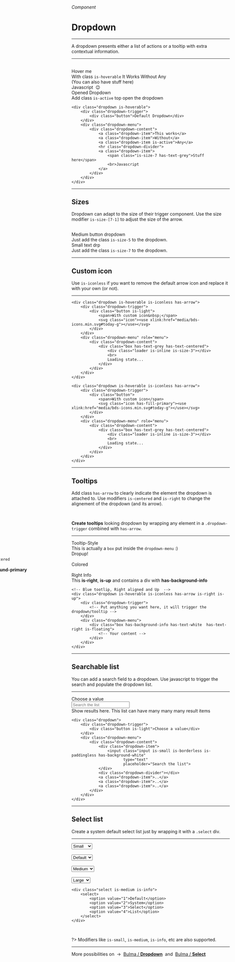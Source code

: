 <h6 class="is-uppercase has-text-grey">Component</h6><h1 class="title is-1 is-family-secondary">Dropdown</h1>
<hr class="is-visible is-size-3">
<p class="subtitle is-5 is-family-secondary">
    A <span class="has-text-weight-semibold">dropdown</span> presents either a list of actions or a tooltip with extra contextual information.
</p>
<hr class="is-visible is-size-3"><br>

<div class="box has-background-white-bis is-large is-marginless">
    <div class="dropdown is-hoverable">
        <div class="dropdown-trigger">
            <div class="button">Hover me</div>
        </div>
        <div class="dropdown-menu" id="dropdown-menu" role="menu">
            <div class="dropdown-content">
                <a class="dropdown-item">With class <code>is-hoverable</code></a>
                <a class="dropdown-item">It Works</a>
                <a class="dropdown-item is-active">Without Any</a>
                <div class="dropdown-divider"></div>
                <a class="dropdown-item">
                    <span class="is-size-7 has-text-grey">(You can also have stuff here)</span>
                    <br>Javascript &nbsp;😉</a>
            </div>
        </div>
    </div>
    <div class="dropdown is-active is-pulled-right is-right">
        <div class="dropdown-trigger">
            <div class="button">Opened Dropdown</div>
        </div>
        <div class="dropdown-menu">
            <div class="dropdown-content">
                <a class="dropdown-item">Add class <code>is-active</code></a>
                <a class="dropdown-item">top open the dropdown</a>
            </div>
        </div>
    </div>
</div>

    <div class="dropdown is-hoverable">
        <div class="dropdown-trigger">
            <div class="button">Default Dropdown</div>
        </div>
        <div class="dropdown-menu">
            <div class="dropdown-content">
                <a class="dropdown-item">This works</a>
                <a class="dropdown-item">Without</a>
                <a class="dropdown-item is-active">Any</a>
                <hr class="dropdown-divider">
                <a class="dropdown-item">
                    <span class="is-size-7 has-text-grey">Stuff here</span>
                    <br>Javascript
                </a>
            </div>
        </div>
    </div>
<hr class="is-visible is-size-1">

<h2 class="title is-3 is-family-sans-serif">Sizes</h2>
    
Dropdown can adapt to the size of their trigger component. Use the size modifier `is-size-[7-1]` to adjust the size of the arrow.

<br>

<div class="box has-background-white-bis is-large is-marginless">
    <div class="dropdown is-hoverable is-size-5">
        <div class="dropdown-trigger">
            <div class="button is-medium">Medium button dropdown</div>
        </div>
        <div class="dropdown-menu">
            <div class="dropdown-content">
                <a class="dropdown-item">Just add the class</a>
                <a class="dropdown-item"><code>is-size-5</code> to the dropdown.</a>
            </div>
        </div>
    </div>
    <div class="dropdown is-hoverable is-size-7 is-pulled-right is-right">
        <div class="dropdown-trigger">
            <div class="button is-small is-text">Small text drp</div>
        </div>
        <div class="dropdown-menu">
            <div class="dropdown-content">
                <a class="dropdown-item">Just add the class</a>
                <a class="dropdown-item"><code>is-size-7</code> to the dropdown.</a>
            </div>
        </div>
    </div>
</div>

    
<hr class="is-visible is-size-1">

<h2 class="title is-3 is-family-sans-serif">Custom icon</h2>

Use `is-iconless` if you want to remove the default arrow icon and replace it with your own (or not).

<hr>

<div class="box has-background-white-bis is-large is-marginless">

    <div class="dropdown is-hoverable is-iconless has-arrow">
        <div class="dropdown-trigger">
            <div class="button is-light">
                <span>With custom icon&nbsp;</span>
                <svg class="icon"><use xlink:href="media/bds-icons.min.svg#today-g"></use></svg>
            </div>
        </div>
        <div class="dropdown-menu" role="menu">
            <div class="dropdown-content">
                <div class="box has-text-grey has-text-centered">
                    <div class="loader is-inline is-size-3"></div>
                    <br>
                    Loading state...
                </div>
            </div>
        </div>
    </div>

</div>

    <div class="dropdown is-hoverable is-iconless has-arrow">
        <div class="dropdown-trigger">
            <div class="button">
                <span>With custom icon</span>
                <svg class="icon has-fill-primary"><use xlink:href="media/bds-icons.min.svg#today-g"></use></svg>
            </div>
        </div>
        <div class="dropdown-menu" role="menu">
            <div class="dropdown-content">
                <div class="box has-text-grey has-text-centered">
                    <div class="loader is-inline is-size-3"></div>
                    <br>
                    Loading state...
                </div>
            </div>
        </div>
    </div>
<hr class="is-visible is-size-1">

<h2 class="title is-3 is-family-sans-serif">Tooltips</h2>

Add class `has-arrow` to clearly indicate the element the dropdown is attached to. Use modifiers `is-centered` and `is-right` to change the alignement of the dropdown (and its arrow).

<br>

<strong>Create tooltips</strong> looking dropdown by wrapping any element in a `.dropdown-trigger` combined with `has-arrow`.

<hr>

<div class="box has-background-white-bis is-medium is-marginless">
    <div class="level">
        <div class="level-item">
            <div class="dropdown is-iconless is-hoverable has-arrow">
                <div class="dropdown-trigger">
                    <div class="button is-static is-dark is-paddingless">Tooltip-Style</div>
                </div>
                <div class="dropdown-menu">
                    <div class="box is-white is-floating is-size-7">This is actually a <code>box</code> put inside the <code>dropdown-menu</code> :)</div>
                </div>
            </div>
        </div>
        <div class="level-item ">
            <div class="dropdown is-iconless is-up is-centered is-hoverable has-arrow">
                <div class="dropdown-trigger has-text-centered">
                    <div class="button is-static is-paddingless is-fullwidth">Dropup!</div>
                </div>
                <div class="dropdown-menu" style="margin-left: -100%;">
                    <div class="box is-white is-floating is-size-7">
                        This one has both class <code>is-up</code> and <code>is-centered</code>
                    </div>
                </div>
            </div>
        </div>
        <div class="level-item">
            <div class="dropdown is-hoverable is-iconless is-centered has-arrow">
                <div class="dropdown-trigger">
                    <div class="button is-static is-paddingless is-fullwidth has-text-primary">Colored</div>
                </div>
                <div class="dropdown-menu" style="margin-left: -100%;">
                    <div class="box is-white is-floating is-size-7 has-background-primary has-text-white">
                        This one contains a div with <strong>has-background-primary</strong>
                    </div>
                </div>
            </div>
        </div>
        <div class="level-item">
            <div class="dropdown is-hoverable is-iconless has-arrow is-right is-up">
                <div class="dropdown-trigger">
                    <div class="button is-static is-paddingless is-fullwidth has-text-info">Right Info</div>
                </div>
                <div class="dropdown-menu" id="dropdown-menu" role="menu">
                    <div class="box is-floating is-size-7 has-background-info has-text-white has-text-right">
                        This <strong>is-right</strong>, <strong>is-up</strong> and contains a div with <strong>has-background-info</strong>
                    </div>
                </div>
            </div>
        </div>
    </div>
</div>

    <!-- Blue tootlip, Right aligned and Up  -->
    <div class="dropdown is-hoverable is-iconless has-arrow is-right is-up">
        <div class="dropdown-trigger">
            <!-- Put anything you want here, it will trigger the dropdown/tooltip -->
        </div>
        <div class="dropdown-menu">
            <div class="box has-background-info has-text-white  has-text-right is-floating">
                <!-- Your content -->
            </div>
        </div>
    </div>
<hr class="is-visible is-size-1">

<h2 class="title is-3 is-family-sans-serif">Searchable list</h2>

You can add a search field to a dropdown. Use javascript to trigger the search and populate the dropdown list.

<hr>

<div class="box has-background-white-bis is-large is-marginless">
    <div class="dropdown is-hoverable">
        <div class="dropdown-trigger">
            <div class="button is-light">Choose a value</div>
        </div>
        <div class="dropdown-menu" id="dropdown-menu" role="menu">
            <div class="dropdown-content">
                <div class="dropdown-item">
                    <input class="input is-small is-borderless is-paddingless has-background-white" type="text" placeholder="Search the list">
                </div>
                <div class="dropdown-divider"></div>
                <a class="dropdown-item">Show</a>
                <a class="dropdown-item">results</a>
                <a class="dropdown-item">here.</a>
                <a class="dropdown-item">This list</a>
                <a class="dropdown-item">can have</a>
                <a class="dropdown-item">many</a>
                <a class="dropdown-item">many</a>
                <a class="dropdown-item">many</a>
                <a class="dropdown-item">result</a>
                <a class="dropdown-item">items</a>
            </div>
        </div>
    </div>
</div>

    <div class="dropdown">
        <div class="dropdown-trigger">
            <div class="button is-light">Choose a value</div>
        </div>
        <div class="dropdown-menu">
            <div class="dropdown-content">
                <div class="dropdown-item">
                    <input class="input is-small is-borderless is-paddingless has-background-white" 
                           type="text"
                           placeholder="Search the list">
                </div>
                <div class="dropdown-divider"></div>
                <a class="dropdown-item">..</a>
                <a class="dropdown-item">..</a>
                <a class="dropdown-item">..</a>
            </div>
        </div>
    </div>
<a id="selectlist"></a>
<hr class="is-visible is-size-1">

<h2 class="title is-3 is-family-sans-serif">Select list</h2>

Create a system default select list just by wrapping it with a `.select` div.

<hr>

<div class="box has-background-white-bis is-large is-marginless">
    <div class="select is-small is-danger">
        <select>
            <option value="">Small</option>
            <option value="">Danger</option>
            <option value="">Select</option>
            <option value="">List</option>
        </select>
    </div> &nbsp; &nbsp;
    <div class="select">
        <select>
            <option value="">Default</option>
            <option value="">System</option>
            <option value="">Select</option>
            <option value="">List</option>
        </select>
    </div> &nbsp; &nbsp;
    <div class="select is-medium is-warning">
        <select>
            <option value="">Medium</option>
            <option value="">Warning</option>
            <option value="">Select</option>
            <option value="">List</option>
        </select>
    </div>
    &nbsp; &nbsp;
    <div class="select is-large is-info">
        <select>
            <option value="">Large</option>
            <option value="">Info</option>
            <option value="">Select</option>
            <option value="">List</option>
        </select>
    </div>
</div>

    <div class="select is-medium is-info">
        <select>
            <option value="1">Default</option>
            <option value="2">System</option>
            <option value="3">Select</option>
            <option value="4">List</option>
        </select>
    </div>
<br>

?> Modifiers like `is-small`, `is-medium`, `is-info`, etc are also supported.

<hr>

<div class="box is-well has-text-grey">
    More possibilities on &nbsp;→&nbsp; <a href="https://bulma.io/documentation/components/dropdown/" target="blank">Bulma / <strong>Dropdown</strong></a> &nbsp;and&nbsp; <a href="https://bulma.io/documentation/form/select/">Bulma / <strong>Select</strong></a>
</div>
